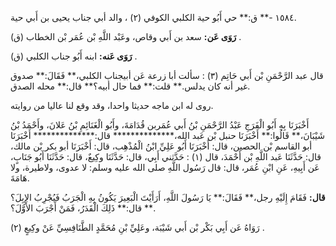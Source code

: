 ١٥٨٤ -** ق:** حي أَبُو حية الكلبي الكوفي (٢) ، والد أبي جناب يحيى بن أَبي حية.

**رَوَى عَن:** سعد بن أَبي وقاص، وعَبْد اللَّهِ بْن عُمَر بْن الخطاب (ق) .

**رَوَى عَنه:** ابنه أَبُو جناب الكلبي (ق) .

قال عبد الرَّحْمَنِ بْن أَبي حَاتِم (٣) : سألت أبا زرعة عَن أبيجناب الكلبي،** فَقَالَ:** صدوق غير أنه كان يدلس.** قلت:** فما حال أبيه؟** قال:** محله الصدق.

روى له ابن ماجه حديثا واحدا، وقد وقع لنا عاليا من روايته.

أَخْبَرَنَا بِهِ أَبُو الْفَرَجِ عَبْدُ الرَّحْمَنِ بْنُ أَبي عُمَربن قُدَامَةَ، وأَبُو الْغَنَائِمِ بْنُ عَلانَ، وأَحْمَدُ بْنُ شَيْبَانَ،** قَالُوا:** أَخْبَرَنَا حنبل بْن عَبد الله،************** قال:************** أَخْبَرَنَا أبو القاسم بْن الحصين، قال: أَخْبَرَنَا أَبُو عَلِيِّ ابْنُ الْمُذْهِب، قال: أَخْبَرَنَا أبو بكر بْن مالك، قال: حَدَّثَنَا عَبد اللَّهِ بْن أَحْمَدَ، قال (١) : حَدَّثني أَبِي، قال: حَدَّثَنَا وكِيعٌ، قال: حَدَّثَنَا أَبُو جَنَابٍ، عَن أَبِيهِ، عَنِ ابْنِ عُمَر، قال: قال رَسُول اللَّهِ صلى الله عليه وسلم: لا عدوى، ولاطيرة، ولا هَامَةَ.

**قال:** فَقَامَ إِلَيْهِ رجل،** فَقَالَ:** يَا رَسُولَ اللَّهِ، أَرَأَيْتَ الْبَعِيرَ يَكُونُ بِهِ الْجَرَبُ فَيُجْرِبُ الإِبِلَ؟** قال:** ذَلِكَ الْقَدَرُ، فَمَنْ أَجْرَبَ الأَوَّلَ؟.

رَوَاهُ عَن أَبِي بَكْر بْن أَبي شَيْبَة، وعَلِيِّ بْنِ مُحَمَّدٍ الطَّنَافِسِيِّ عَنْ وكِيعٍ (٢) .